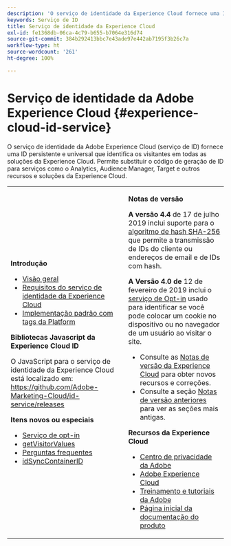 ```yaml
---
description: 'O serviço de identidade da Experience Cloud fornece uma ID persistente e universal que identifica os visitantes em todas as soluções da Experience Cloud. '
keywords: Serviço de ID
title: Serviço de identidade da Experience Cloud
exl-id: fe1368db-06ca-4c79-b655-b7064e316d74
source-git-commit: 384b292413bbc7e43ade97e442ab7195f3b26c7a
workflow-type: ht
source-wordcount: '261'
ht-degree: 100%

---
```


# Serviço de identidade da Adobe Experience Cloud {#experience-cloud-id-service}

O serviço de identidade da Adobe Experience Cloud (serviço de ID) fornece uma ID persistente e universal que identifica os visitantes em todas as soluções da Experience Cloud. Permite substituir o código de geração de ID para serviços como o Analytics, Audience Manager, Target e outros recursos e soluções da Experience Cloud.

<table id="table_5E612F746A704FE095B809A013EE977F" class="simpletable"> 
 <tbody> 
  <tr> 
   <td colname="col1"> <p> <b>Introdução</b> </p> <p> 
     <ul id="ul_D5EC6A54A03F4AB595B588116A7C1296"> 
      <li id="li_845F6DE25A1241439BCDCBC00459D7EB"> <a href="introduction/overview.md" format="dita" scope="local"> Visão geral </a> </li> 
      <li id="li_47F399E1D4AF4F08BD647DF01A423BA7"> <a href="reference/requirements.md" format="dita" scope="local"> Requisitos do serviço de identidade da Experience Cloud </a> </li> 
      <li id="li_CBEEE79B45644F28A52B58DDF23DAD4F"> <a href="https://experienceleague.adobe.com/docs/experience-platform/tags/home.html?lang=pt-BR" format="html" scope="external"> Implementação padrão com tags da Platform </a> </li> 
     </ul> </p> <p><b>Bibliotecas Javascript da Experience Cloud ID</b> </p> <p>O JavaScript para o serviço de identidade da Experience Cloud está localizado em: <a href="https://github.com/Adobe-Marketing-Cloud/id-service/releases" format="https" scope="external">https://github.com/Adobe-Marketing-Cloud/id-service/releases</a> </p> <p> <b>Itens novos ou especiais</b> </p> <p> 
     <ul id="ul_B0A25B6827734D55BB1E20D12334AC21"> 
      <li id="li_A66924F4948F4A5ABA545A89A28A6F6A"><a href="implementation-guides/opt-in-service/optin-overview.md#concept-f9b5db0d27a245fbadd3e19162319360" format="dita" scope="local"> Serviço de opt-in</a> </li> 
      <li id="li_92D49CB788AD478EA74BCF5328CB9A14"> <a href="library/get-set/getvisitorvalues.md#reference-b8c9e17c170c4291829a792df46ce279" format="dita" scope="local"> getVisitorValues </a> </li> 
      <li id="li_9E512C6DD15C46C3ABD06ACD60D97E4A"> <a href="faq-intro/faq-intro.md" format="dita" scope="local"> Perguntas frequentes </a> </li> 
      <li id="li_7744A4898EA542B9BF009D2066810050"> <a href="library/function-vars/idsyncontainerid.md#reference-5cfbed2240fa4def90f535f017a36015" format="dita" scope="local"> idSyncContainerID </a> </li> 
     </ul> </p> 
     <!-- 
     <p> <b>Announcements:</b> </p> 
     <p> <p>Important:  ID service support for Internet Explorer 6, 7, and 8 is deprecated and will be discontinued in a future release. </p> </p> 
     --> </td> 
   <td colname="col2"> <p> <b>Notas de versão</b> </p> <p><b>A versão 4.4</b> de 17 de julho 2019 inclui suporte para o <a href="reference/hashing-support.md" format="dita" scope="local">algoritmo de hash SHA-256</a> que permite a transmissão de IDs do cliente ou endereços de email e de IDs com hash.</p><p><b>A Versão 4.0 de</b> 12 de fevereiro de 2019 inclui o <a href="implementation-guides/opt-in-service/optin-overview.md#concept-f9b5db0d27a245fbadd3e19162319360" format="dita" scope="local">serviço de Opt-in</a> usado para identificar se você pode colocar um cookie no dispositivo ou no navegador de um usuário ao visitar o site. </p> <p> 
     <ul id="ul_4F06F170F214492780C7D25A069F799F"> 
      <li id="li_45A7CD556FE44F4DAB035C736A058F36"> Consulte as <a href="https://experienceleague.adobe.com/docs/release-notes/experience-cloud/current.html?lang=pt-BR" format="https" scope="external">Notas de versão da Experience Cloud</a> para obter novos recursos e correções. </li> 
      <li id="li_10CC4FBFEFC947CA9AD15F52D9715257">Consulte a seção <a href="https://experienceleague.adobe.com/docs/release-notes/experience-cloud/current.html?lang=pt-BR" format="html" scope="external"> Notas de versão anteriores</a> para ver as seções mais antigas. </li> 
     </ul> </p> <p> <b>Recursos da Experience Cloud</b> </p> <p> 
     <ul id="ul_E30EC96BDC624B5591F0470D430B7F41"> 
      <li id="li_F3A5CCFAE0F247CEB41A03CA8E03106B"> <a href="http://www.adobe.com/br/privacy.html" format="http" scope="external"> Centro de privacidade da Adobe</a> </li> 
      <li id="li_A54C1EB170EA4B8FA6A81B90AB0C39DD"> <a href="https://experienceleague.adobe.com/docs/home.html?lang=pt-BR" scope="external" format="http"> Adobe Experience Cloud</a> </li> 
      <li id="li_1938F7044F544481A6CC0F45CC22B80A"> <a href="http://helpx.adobe.com/br/learning.html?promoid=KAUDK" scope="external" format="http"> Treinamento e tutoriais da Adobe</a> </li> 
      <li id="li_C71459E0D1464C05B8B9387C43541F17"> <a href="https://helpx.adobe.com/br/support/experience-cloud.html" scope="external" format="https"> Página inicial da documentação do produto</a> </li> 
     </ul> </p> </td> 
  </tr> 
 </tbody> 
</table>
